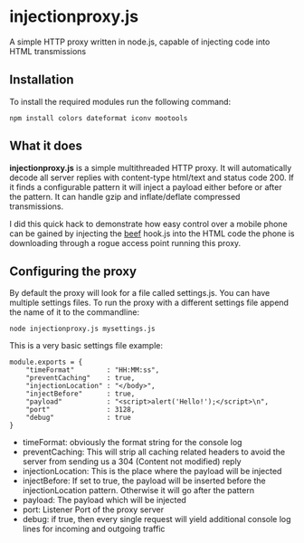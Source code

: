 # injectionproxy.js
A simple HTTP proxy written in node.js, capable of injecting code into HTML transmissions

## Installation
To install the required modules run the following command:

```
npm install colors dateformat iconv mootools 
```

## What it does
__injectionproxy.js__ is a simple multithreaded HTTP proxy. It will automatically decode all server replies with content-type html/text and status code 200. If it finds a configurable pattern it will inject a payload either before or after the pattern. It can handle gzip and inflate/deflate compressed transmissions.

I did this quick hack to demonstrate how easy control over a mobile phone can be gained by injecting the [beef](http://beefproject.com/) hook.js into the HTML code the phone is downloading through a rogue access point running this proxy.


## Configuring the proxy
By default the proxy will look for a file called settings.js. You can have multiple settings files. To run the proxy with a different settings file append the name of it to the commandline:
```
node injectionproxy.js mysettings.js
```

This is a very basic settings file example:
```
module.exports = {
    "timeFormat"        : "HH:MM:ss",
    "preventCaching"    : true,
    "injectionLocation"	: "</body>",
    "injectBefore"	    : true,
    "payload"		    : "<script>alert('Hello!');</script>\n",
    "port"		        : 3128,
    "debug"		        : true
}
```
- timeFormat: obviously the format string for the console log
- preventCaching: This will strip all caching related headers to avoid the server from sending us a 304 (Content not modified) reply
- injectionLocation: This is the place where the payload will be injected
- injectBefore: If set to true, the payload will be inserted before the injectionLocation pattern. Otherwise it will go after the pattern
- payload: The payload which will be injected
- port: Listener Port of the proxy server
- debug: if true, then every single request will yield additional console log lines for incoming and outgoing traffic
